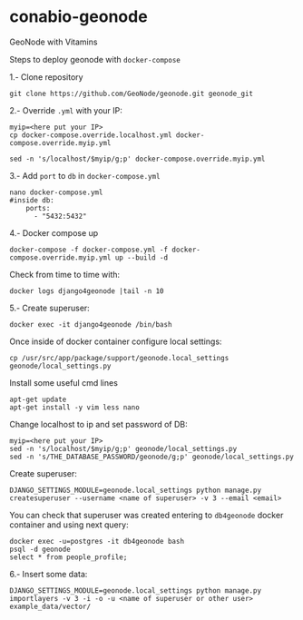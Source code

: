 # conabio-geonode
GeoNode with Vitamins

Steps to deploy geonode with `docker-compose`

1.- Clone repository 

```
git clone https://github.com/GeoNode/geonode.git geonode_git
```

2.- Override `.yml` with your IP:

```
myip=<here put your IP>
cp docker-compose.override.localhost.yml docker-compose.override.myip.yml

sed -n 's/localhost/$myip/g;p' docker-compose.override.myip.yml
```

3.- Add `port` to `db` in `docker-compose.yml`

```
nano docker-compose.yml
#inside db:
    ports:
      - "5432:5432"
```

4.- Docker compose up

```
docker-compose -f docker-compose.yml -f docker-compose.override.myip.yml up --build -d
```

Check from time to time with:

```
docker logs django4geonode |tail -n 10
```

5.- Create superuser:

```
docker exec -it django4geonode /bin/bash
```

Once inside of docker container configure local settings:

```
cp /usr/src/app/package/support/geonode.local_settings geonode/local_settings.py
```

Install some useful cmd lines

```
apt-get update
apt-get install -y vim less nano
```

Change localhost to ip and set password of DB:


```
myip=<here put your IP>
sed -n 's/localhost/$myip/g;p' geonode/local_settings.py
sed -n 's/THE_DATABASE_PASSWORD/geonode/g;p' geonode/local_settings.py
```


Create superuser:

```
DJANGO_SETTINGS_MODULE=geonode.local_settings python manage.py createsuperuser --username <name of superuser> -v 3 --email <email>
```

You can check that superuser was created entering to `db4geonode` docker container and using next query:

```
docker exec -u=postgres -it db4geonode bash
psql -d geonode
select * from people_profile;
```

6.- Insert some data:

```
DJANGO_SETTINGS_MODULE=geonode.local_settings python manage.py importlayers -v 3 -i -o -u <name of superuser or other user> example_data/vector/
```
